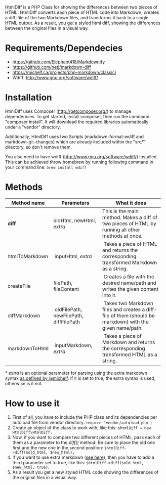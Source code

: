 HtmlDiff is a PHP Class for showing the differences between two pieces of HTML. HtmlDiff converts each piece of HTML code into Markdown, creates a diff-file of the two Markdown files, and transforms it back to a single HTML output. As a result, you get a styled html diff, showing the differences between the original files in a visual way.

# Requirements/Dependecies
* https://github.com/Elephant418/Markdownify
* https://github.com/netj/markdown-diff
* https://michelf.ca/projects/php-markdown/classic/
* Wdiff: http://www.gnu.org/software/wdiff/

# Installation
HtmlDiff uses Composer (http://getcomposer.org/) to manage dependencies. To get started, install composer, then run the command: "composer install". It will download the required libraries automatically under a "vendor" directory.

Additionally, HtmlDiff uses two Scripts (markdown-format-wdiff and markdown-git-changes) which are already included within the "src/" directory, so don´t remove them.

You also need to have wdiff (http://www.gnu.org/software/wdiff/) installed. This can be achieved throw homebrew by running following command in your command line: ```brew install wdiff```


# Methods
Method name      | Parameters | What it does
---------------- | ---------- | ------------
**diff** | oldHtml, newHtml, *extra* | This is the main method. Makes a diff of two pieces of HTML by running all other methods at once.
htmlToMarkdown | inputHtml, *extra*  | Takes a piece of HTML and returns the corresponding transformed Markdown as a string.
createFile     | filePath, fileContent | Creates a file with the desired name/path and writes the given content into it.
diffMarkdown  | oldFilePath, newFilePath, diffFilePath | Takes two Markdown files and creates a diff-file of them (should be markdown) with the given name/path.
markdownToHtml | inputMarkdown, *extra* | Takes a piece of Markdown and returns the corresponding transformed HTML as a string.
\* _extra_ is an optional parameter for parsing using the extra markdown syntax [as defined by @michelf](https://michelf.ca/projects/php-markdown/extra/). If it is set to true, the extra syntax is used, otherwise is it not.

# How to use it
1. First of all, you have to include the PHP class and its dependencies per autoload file from vendor directory: `require 'vendor/autoload.php';`
2. Create an object of the class to work with, like this: `$htmlDiff = new HtmlDiff\HtmlDiff;`
3. Now, if you want to compare two different pieces of HTML, pass each of them as a parameter to the *diff()* method. Be sure to place the old one first and the new one in the second position: `$htmlDiff->diff($old_html, $new_html);`
4. If you want to use extra markdown ([see here](https://michelf.ca/projects/php-markdown/extra/)), then you have to add a third parameter set to true, like this: `$htmlDiff->diff($old_html, $new_html, true);`
5. As a result you get a new styled HTML code showing the differences of the original files in a visual way.
